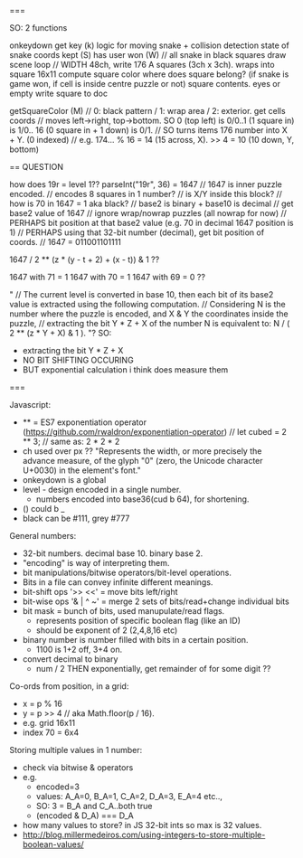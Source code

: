 ===

SO:
2 functions

onkeydown
  get key (k)
  logic for moving snake + collision detection
  state of snake coords kept (S)
  has user won (W) // all snake in black squares
  draw scene loop  // WIDTH 48ch, write 176 A squares (3ch x 3ch). wraps into square 16x11
    compute square color 
    where does square belong? (if snake is game won, if cell is inside centre puzzle or not)
    square contents. eyes or empty
    write square to doc 

getSquareColor (M) // 0: black pattern / 1: wrap area / 2: exterior.
  get cells coords // moves left->right, top->bottom. SO 0 (top left) is 0/0..1 (1 square in) is 1/0.. 16 (0 square in + 1 down) is 0/1.
    // SO turns items 176 number into X + Y. (0 indexed)
    // e.g. 174... % 16 = 14 (15 across, X). >> 4 = 10 (10 down, Y, bottom)
    


== QUESTION

how does 19r = level 1??
parseInt("19r", 36) = 1647
  // 1647 is inner puzzle encoded.
  // encodes 8 squares in 1 number?
  // is X/Y inside this block?
  // how is 70 in 1647 = 1 aka black?
  // base2 is binary + base10 is decimal
  // get base2 value of 1647 
  // ignore wrap/nowrap puzzles (all nowrap for now)
  // PERHAPS bit position at that base2 value (e.g. 70 in decimal 1647 position is 1)
  // PERHAPS using that 32-bit number (decimal), get bit position of coords.
  // 1647 = 011001101111

1647 / 2 ** (z * (y - t + 2) + (x - t)) & 1 ??

1647 with 71 = 1
1647 with 70 = 1
1647 with 69 = 0 ??

"
// The current level is converted in base 10, then each bit of its base2 value is extracted using the following computation.
// Considering N is the number where the puzzle is encoded, and X & Y the coordinates inside the puzzle,
// extracting the bit Y * Z + X of the number N is equivalent to: N / ( 2 ** (z * Y + X) & 1 ).
"?
SO:
- extracting the bit Y * Z + X
- NO BIT SHIFTING OCCURING
- BUT exponential calculation i think does measure them

===

Javascript:
- ** = ES7 exponentiation operator (https://github.com/rwaldron/exponentiation-operator)
  // let cubed = 2 ** 3;
  // same as: 2 * 2 * 2
- ch used over px ??
    "Represents the width, or more precisely the advance measure, of the glyph "0" (zero, the Unicode character U+0030) in the element's font."
- onkeydown is a global 
- level - design encoded in a single number.
  - numbers encoded into base36(cud b 64), for shortening.
- () could b _
- black can be #111, grey #777

General numbers:
- 32-bit numbers. decimal base 10. binary base 2.
- "encoding" is way of interpreting them.
- bit manipulations/bitwise operators/bit-level operations.
- Bits in a file can convey infinite different meanings.
- bit-shift ops '>> <<' = move bits left/right
- bit-wise ops '& | ^ ~' = merge 2 sets of bits/read+change individual bits
- bit mask = bunch of bits, used manupulate/read flags.
  - represents position of specific boolean flag (like an ID)
  - should be exponent of 2 (2,4,8,16 etc)
- binary number is number filled with bits in a certain position. 
  - 1100 is 1+2 off, 3+4 on.
- convert decimal to binary
  - num / 2 THEN exponentially, get remainder of for some digit ?? 

Co-ords from position, in a grid:
- x = p % 16
- y = p >> 4 // aka Math.floor(p / 16).
- e.g. grid 16x11
- index 70 = 6x4

Storing multiple values in 1 number:
- check via bitwise & operators
- e.g. 
  - encoded=3
  - values: A_A=0, B_A=1, C_A=2,  D_A=3, E_A=4 etc..,
  - SO: 3 = B_A and C_A..both true
  - (encoded & D_A) === D_A
- how many values to store? in JS 32-bit ints so max is 32 values.
- http://blog.millermedeiros.com/using-integers-to-store-multiple-boolean-values/
